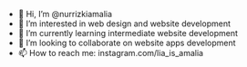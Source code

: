 - 👋 Hi, I’m @nurrizkiamalia
- 👀 I’m interested in web design and website development
- 🌱 I’m currently learning intermediate website development
- 💞️ I’m looking to collaborate on website apps development
- 📫 How to reach me: instagram.com/lia_is_amalia

<!---
nurrizkiamalia/nurrizkiamalia is a ✨ special ✨ repository because its `README.md` (this file) appears on your GitHub profile.
You can click the Preview link to take a look at your changes.
--->

